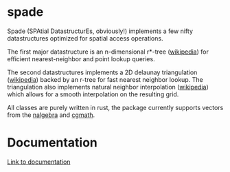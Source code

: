 # spade

Spade (SPAtial DatastructurEs, obviously!) implements a few nifty datastructures optimized for spatial access operations.

The first major datastructure is an n-dimensional r*-tree ([wikipedia](https://en.wikipedia.org/wiki/R*_tree)) for efficient nearest-neighbor and point lookup queries.

The second datastructures implements a 2D delaunay triangulation ([wikipedia](https://en.wikipedia.org/wiki/Delaunay_triangulation)) backed by an r-tree for fast nearest neighbor lookup.
The triangulation also implements natural neighbor interpolation ([wikipedia](https://en.wikipedia.org/wiki/Natural_neighbor)) which allows for a smooth interpolation on the resulting grid.

All classes are purely written in rust, the package currently supports vectors from the [nalgebra](http://nalgebra.org/) and [cgmath](https://github.com/brendanzab/cgmath).

# Documentation
[Link to documentation](https://stoeoef.github.io/spade/)
